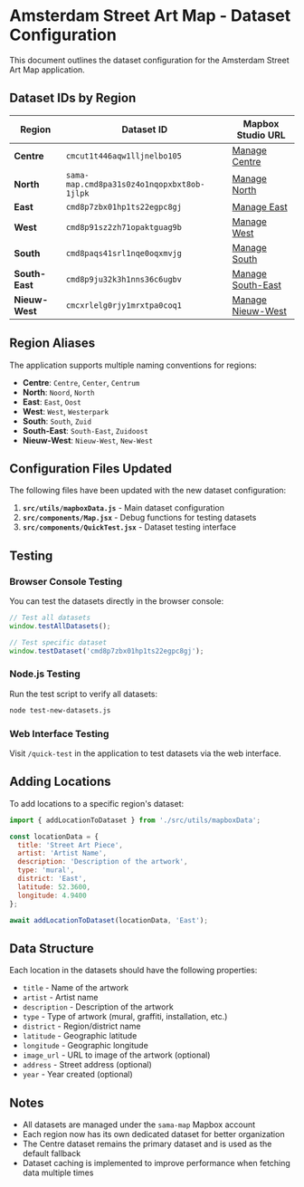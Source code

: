 # Amsterdam Street Art Map - Dataset Configuration

This document outlines the dataset configuration for the Amsterdam Street Art Map application.

## Dataset IDs by Region

| Region | Dataset ID | Mapbox Studio URL |
|--------|------------|-------------------|
| **Centre** | `cmcut1t446aqw1lljnelbo105` | [Manage Centre](https://studio.mapbox.com/datasets/cmcut1t446aqw1lljnelbo105) |
| **North** | `sama-map.cmd8pa31s0z4o1nqopxbxt8ob-1jlpk` | [Manage North](https://studio.mapbox.com/datasets/sama-map.cmd8pa31s0z4o1nqopxbxt8ob-1jlpk) |
| **East** | `cmd8p7zbx01hp1ts22egpc8gj` | [Manage East](https://studio.mapbox.com/datasets/cmd8p7zbx01hp1ts22egpc8gj) |
| **West** | `cmd8p91sz2zh71opaktguag9b` | [Manage West](https://studio.mapbox.com/datasets/cmd8p91sz2zh71opaktguag9b) |
| **South** | `cmd8paqs41srl1nqe0oqxmvjg` | [Manage South](https://studio.mapbox.com/datasets/cmd8paqs41srl1nqe0oqxmvjg) |
| **South-East** | `cmd8p9ju32k3h1nns36c6ugbv` | [Manage South-East](https://studio.mapbox.com/datasets/cmd8p9ju32k3h1nns36c6ugbv) |
| **Nieuw-West** | `cmcxrlelg0rjy1mrxtpa0coq1` | [Manage Nieuw-West](https://studio.mapbox.com/datasets/cmcxrlelg0rjy1mrxtpa0coq1) |

## Region Aliases

The application supports multiple naming conventions for regions:

- **Centre**: `Centre`, `Center`, `Centrum`
- **North**: `Noord`, `North`
- **East**: `East`, `Oost`
- **West**: `West`, `Westerpark`
- **South**: `South`, `Zuid`
- **South-East**: `South-East`, `Zuidoost`
- **Nieuw-West**: `Nieuw-West`, `New-West`

## Configuration Files Updated

The following files have been updated with the new dataset configuration:

1. **`src/utils/mapboxData.js`** - Main dataset configuration
2. **`src/components/Map.jsx`** - Debug functions for testing datasets
3. **`src/components/QuickTest.jsx`** - Dataset testing interface

## Testing

### Browser Console Testing

You can test the datasets directly in the browser console:

```javascript
// Test all datasets
window.testAllDatasets();

// Test specific dataset
window.testDataset('cmd8p7zbx01hp1ts22egpc8gj');
```

### Node.js Testing

Run the test script to verify all datasets:

```bash
node test-new-datasets.js
```

### Web Interface Testing

Visit `/quick-test` in the application to test datasets via the web interface.

## Adding Locations

To add locations to a specific region's dataset:

```javascript
import { addLocationToDataset } from './src/utils/mapboxData';

const locationData = {
  title: 'Street Art Piece',
  artist: 'Artist Name',
  description: 'Description of the artwork',
  type: 'mural',
  district: 'East',
  latitude: 52.3600,
  longitude: 4.9400
};

await addLocationToDataset(locationData, 'East');
```

## Data Structure

Each location in the datasets should have the following properties:

- `title` - Name of the artwork
- `artist` - Artist name
- `description` - Description of the artwork
- `type` - Type of artwork (mural, graffiti, installation, etc.)
- `district` - Region/district name
- `latitude` - Geographic latitude
- `longitude` - Geographic longitude
- `image_url` - URL to image of the artwork (optional)
- `address` - Street address (optional)
- `year` - Year created (optional)

## Notes

- All datasets are managed under the `sama-map` Mapbox account
- Each region now has its own dedicated dataset for better organization
- The Centre dataset remains the primary dataset and is used as the default fallback
- Dataset caching is implemented to improve performance when fetching data multiple times 